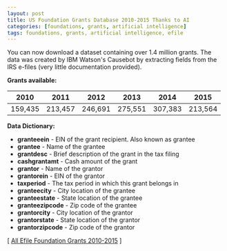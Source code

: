 ```yaml
---
layout: post
title: US Foundation Grants Database 2010-2015 Thanks to AI
categories: [foundations, grants, artificial intelligence]
tags: foundations, grants, artificial intelligence, efile
---
```


You can now download a dataset containing over 1.4 million grants. The data was created by IBM Watson's Causebot by extracting fields from the IRS e-files (very little documentation provided). 

**Grants available:**

2010  |  2011 |  2012 |  2013 |  2014 |  2015 |
------|-------|-------|-------|-------|-------|
159,435 | 213,457  |  246,691  |  275,551 |  307,383 |  213,564


**Data Dictionary:**

* **granteeein** - EIN of the grant recipient. Also known as grantee  
* **grantee** - Name of the grantee  
* **grantdesc** - Brief description of the grant in the tax filing  
* **cashgrantamt** - Cash amount of the grant  
* **grantor** - Name of the grantor  
* **grantorein** - EIN of the grantor  
* **taxperiod** - The tax period in which this grant belongs in  
* **granteecity** - City location of the grantee  
* **granteestate** - State location of the grantee  
* **granteezipcode** - Zip code of the grantee  
* **grantorcity** - City location of the grantor  
* **grantorstate** - State location of the grantor  
* **grantorzipcode** - Zip code of the grantor  

[ [All Efile Foundation Grants 2010-2015](https://data.world/causebot/grant-2010-to-2016) ]

